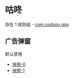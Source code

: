 # 咕咚

存在 1 规则组 - [com.codoon.gps](/src/apps/com.codoon.gps.ts)

## 广告弹窗

默认禁用

- [快照-0](https://i.gkd.li/i/13358586)
- [快照-1](https://i.gkd.li/i/13348663)
